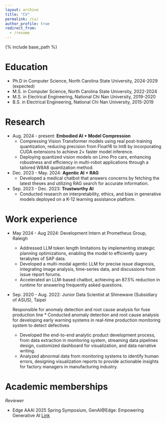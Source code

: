 ```yaml
---
layout: archive
title: "CV"
permalink: /cv/
author_profile: true
redirect_from:
  - /resume
---
```


{% include base_path %}

Education
======
* Ph.D in Computer Science, North Carolina State University, 2024-2029 (expected)
* M.S. in Computer Science, North Carolina State University, 2022-2024
* M.S. in Electrical Engineering, National Chi Nan University, 2019-2020
* B.S. in Electrical Engineering, National Chi Nan University, 2015-2019


Research
======
* Aug. 2024 - present: **Embodied AI + Model Compression**
  - Compressing Vision Transformer models using real post-training quantization, reducing precision from Float16 to Int8 by incorporating CUDA extensions to achieve 2× faster model inference.
  - Deploying quantized vision models on Limo Pro cars, enhancing robustness and efficiency in multi-robot applications through a tailored W8A8 quantization method.
* Dec. 2023 - May. 2024: **Agentic AI + RAG**
  - Developed a medical chatbot that answers concerns by fetching the latest theses and utilizing RAG search for accurate information.
* Sep. 2023 - Dec. 2023: **Trustworthy AI**
  - Conducted research on interpretability, ethics, and bias in generative models deployed on a K-12 learning assistance platform.


Work experience
======
* May 2024 - Aug 2024: Development Intern at Prometheus Group, Raleigh
  * Addressed LLM token length limitations by implementing strategic planning optimizations, enabling the model to efficiently query terabytes of SAP data.
  * Developed a multi-modal agentic LLM for precise issue diagnosis, integrating image analysis, time-series data, and discussions from issue report forums.
  * Accelerated an LLM-based chatbot, achieving an 87.5% reduction in runtime for answering frequently asked questions.

* Sep. 2020 - Aug. 2022: Junior Data Scientist at Shinewave (Subsidiary of ASUS), Taipei
  
  Responsible for anomaly detection and root cause analysis for fuse production line
  ­* Conducted anomaly detection and root cause analysis for developing early warning systems in real-time production monitoring system to detect defectives
  * Developed the end-to-end analytic product development process, from data extraction in monitoring system, streaming data pipelines design, customized dashboard for visualization, and data narrative writing.
  * Analyzed abnormal data from monitoring systems to identify human errors, designing visualization reports to provide actionable insights for factory managers in manufacturing industry.
 

Academic memberships
======
_Reviewer_
* Edge AAAI 2025 Spring Symposium, GenAI@Edge: Empowering Generative AI [Link](https://sites.google.com/view/gen-ai-edge/)
